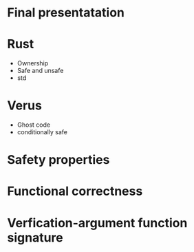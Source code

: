 # Final presentatation

# Rust 
- Ownership 
- Safe and unsafe
- std

# Verus
- Ghost code 
- conditionally safe 

# Safety properties

# Functional correctness

# Verfication-argument function signature

